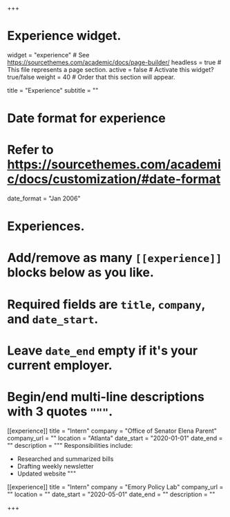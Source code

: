 +++
# Experience widget.
widget = "experience"  # See https://sourcethemes.com/academic/docs/page-builder/
headless = true  # This file represents a page section.
active = false  # Activate this widget? true/false
weight = 40  # Order that this section will appear.

title = "Experience"
subtitle = ""

# Date format for experience
#   Refer to https://sourcethemes.com/academic/docs/customization/#date-format
date_format = "Jan 2006"

# Experiences.
#   Add/remove as many `[[experience]]` blocks below as you like.
#   Required fields are `title`, `company`, and `date_start`.
#   Leave `date_end` empty if it's your current employer.
#   Begin/end multi-line descriptions with 3 quotes `"""`.

[[experience]]
  title = "Intern"
  company = "Office of Senator Elena Parent"
  company_url = ""
  location = "Atlanta"
  date_start = "2020-01-01"
  date_end = ""
  description = """
  Responsibilities include:
  * Researched and summarized bills
  * Drafting weekly newsletter
  * Updated website
  """

[[experience]]
  title = "Intern"
  company = "Emory Policy Lab"
  company_url = ""
  location = ""
  date_start = "2020-05-01"
  date_end = ""
  description = ""

+++
